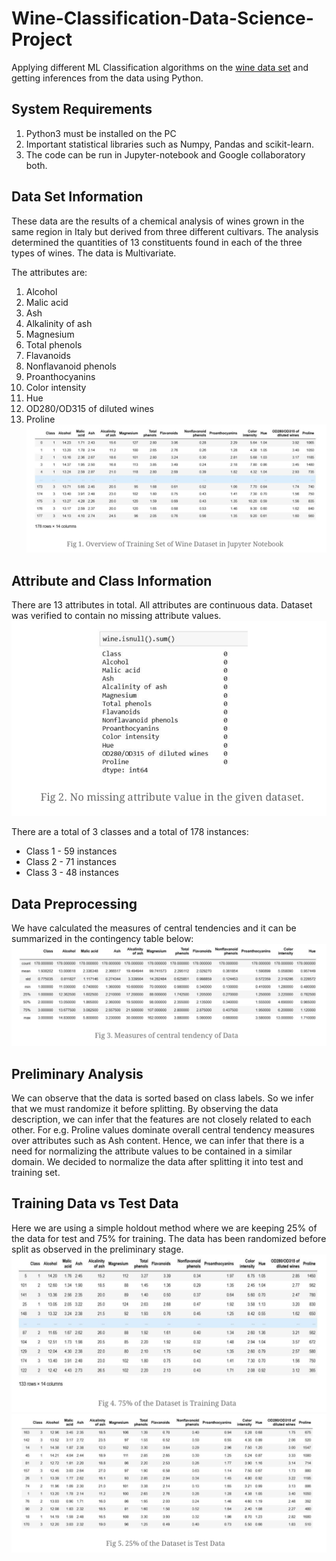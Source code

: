 # Wine-Classification-Data-Science-Project
Applying different ML Classification algorithms on the [wine data set](https://archive.ics.uci.edu/ml/datasets/Wine) and getting inferences from the data using Python.

## System Requirements
1. Python3 must be installed on the PC
2. Important statistical libraries such as Numpy, Pandas and scikit-learn.
3. The code can be run in Jupyter-notebook and Google collaboratory both.

## Data Set Information
These data are the results of a chemical analysis of wines grown in the same region in Italy but derived from three different cultivars. The analysis determined the quantities of 13 constituents found in each of the three types of wines. The data is Multivariate.

The attributes are:
1. Alcohol
2. Malic acid 
3. Ash
4. Alkalinity of ash 
5. Magnesium
6. Total phenols
7. Flavanoids
8. Nonflavanoid phenols 
9. Proanthocyanins 
10. Color intensity
11. Hue
12. OD280/OD315 of diluted wines 
13. Proline
![alt text](/Images/Overview%20of%20training%20set%20of%20wine%20dataset.png)

## Attribute and Class Information
There are 13 attributes in total. All attributes are continuous data. Dataset was verified to contain no missing attribute values.
![alt text](/Images/No%20missing%20attribute%20value%20in%20the%20given%20dataset.png)

There are a total of 3 classes and a total of 178 instances:
* Class 1 - 59 instances
* Class 2 - 71 instances
* Class 3 - 48 instances

## Data Preprocessing
We have calculated the measures of central tendencies and it can be summarized in the contingency table below:
![alt text](/Images/Measures%20of%20central%20tendency%20of%20data.png)

## Preliminary Analysis
We can observe that the data is sorted based on class labels. So we infer that we must randomize it before splitting. By observing the data description, we can infer that the features are not closely related to each other. For e.g. Proline values dominate overall central tendency measures over attributes such as Ash content. Hence, we can infer that there is a need for normalizing the attribute values to be contained in a similar domain. We decided to normalize the data after splitting it into test and training set.

## Training Data vs Test Data
Here we are using a simple holdout method where we are keeping 25% of the data for test and 75% for training. The data has been randomized before split as observed in the preliminary stage.
![alt text](/Images/75%25%20of%20the%20data%20is%20training%20dataset.png)
![alt text](/Images/25%25%20of%20the%20dataset%20is%20test%20dataset.png)
